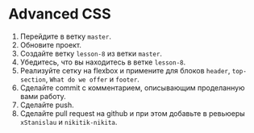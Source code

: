 # Advanced CSS

1. Перейдите в ветку `master`.
2. Обновите проект.
3. Создайте ветку `lesson-8` из ветки `master`.
4. Убедитесь, что вы находитесь в ветке `lesson-8`.
5. Реализуйте сетку на flexbox и примените для блоков `header`, `top-section`, `What do we offer` и `footer`.
6. Сделайте commit с комментарием, описывающим проделанную вами работу.
7. Сделайте push.
8. Сделайте pull request на github и при этом добавьте в ревьюеры `xStanislau` и `nikitik-nikita`.
